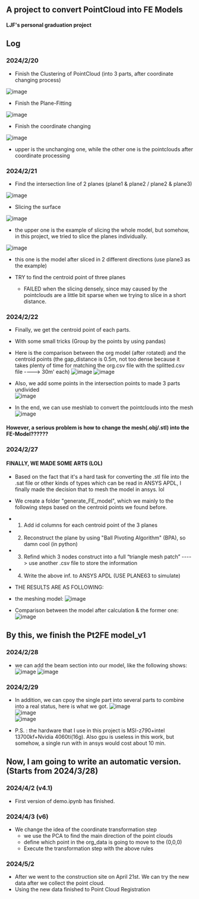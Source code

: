 ## A project to convert PointCloud into FE Models

#### LJF's personal graduation project

## Log
### 2024/2/20
- Finish the Clustering of PointCloud (into 3 parts, after coordinate changing process)
 
![image](https://github.com/StonecoldLi/Pt2FE/blob/master/demo_version1/pictures/clustering_result.png#pic_center)


- Finish the Plane-Fitting

![image](https://github.com/StonecoldLi/Pt2FE/blob/master/demo_version1/pictures/output.png#pic_center)  


- Finish the coordinate changing

![image](https://github.com/StonecoldLi/Pt2FE/blob/master/demo_version1/pictures/cloud_compare.jpg#pic_center)   

  - upper is the unchanging one, while the other one is the pointclouds after coordinate processing


### 2024/2/21
- Find the intersection line of 2 planes (plane1 & plane2 / plane2 & plane3)

![image](https://github.com/StonecoldLi/Pt2FE/blob/master/demo_version1/pictures/intersection_line.png#pic_center)

- Slicing the surface

![image](https://github.com/StonecoldLi/Pt2FE/blob/master/demo_version1/pictures/surface_slicing.png#pic_center)  
  - the upper one is the example of slicing the whole model, but somehow, in this project, we tried to slice the planes individually.  

![image](https://github.com/StonecoldLi/Pt2FE/blob/master/demo_version1/pictures/parts.png#pic_center)  
  - this one is the model after sliced in 2 different directions (use plane3 as the example)

- TRY to find the centroid point of three planes
  - FAILED when the slicing densely, since may caused by the pointclouds are a little bit sparse when we trying to slice in a short distance. 

### 2024/2/22
- Finally, we get the centroid point of each parts.
 - With some small tricks (Group by the points by using pandas)
 - Here is the comparison between the org model (after rotated) and the centroid points (the gap_distance is 0.5m, not too dense because it takes plenty of time for matching the org.csv file with the splitted.csv file ----> 30m' each)
![image](https://github.com/StonecoldLi/Pt2FE/blob/master/demo_version1/pictures/centroid_shu.png#pic_center)
![image](https://github.com/StonecoldLi/Pt2FE/blob/master/demo_version1/pictures/org_point.png#pic_center)

- Also, we add some points in the intersection points to made 3 parts undivided  
![image](https://github.com/StonecoldLi/Pt2FE/blob/master/demo_version1/pictures/add_extra_points.png#pic_center)

- In the end, we can use meshlab to convert the pointclouds into the mesh
![image](https://github.com/StonecoldLi/Pt2FE/blob/master/demo_version1/pictures/meshlab.png#pic_center)

#### However, a serious problem is how to change the mesh(.obj/.stl) into the FE-Model??????

### 2024/2/27
#### FINALLY, WE MADE SOME ARTS (LOL)
- Based on the fact that it's a hard task for converting the .stl file into the .sat file or other kinds of types which can be read in ANSYS APDL, I finally made the decision that to mesh the model in ansys. lol
- We create a folder "generate_FE_model", which we mainly to the following steps based on the centroid points we found before.
 - 1) Add id columns for each centroid point of the 3 planes
 - 2) Reconstruct the plane by using "Ball Pivoting Algorithm" (BPA), so damn cool (in python)
 - 3) Refind which 3 nodes construct into a full “triangle mesh patch” ----> use another .csv file to store the information
 - 4) Write the above inf. to ANSYS APDL (USE PLANE63 to simulate)

- THE RESULTS ARE AS FOLLOWING:
 - the meshing model:
![image](https://github.com/StonecoldLi/Pt2FE/blob/master/demo_version1/pictures/ansys_model_after_meshing.png#pic_center)
 - Comparison between the model after calculation & the former one:
![image](https://github.com/StonecoldLi/Pt2FE/blob/master/demo_version1/pictures/ansys_all_result.png#pic_center)


## By this, we finish the Pt2FE model_v1

### 2024/2/28
- we can add the beam section into our model, like the following shows:
![image](https://github.com/StonecoldLi/Pt2FE/blob/master/demo_version1/pictures/add_beam_0.png#pic_center)
![image](https://github.com/StonecoldLi/Pt2FE/blob/master/demo_version1/pictures/add_beam_1.png#pic_center)

### 2024/2/29
- In addition, we can cpoy the single part into several parts to combine into a real status, here is what we got.
![image](https://github.com/StonecoldLi/Pt2FE/blob/master/demo_version1/pictures/8kua.png#pic_center)  
![image](https://github.com/StonecoldLi/Pt2FE/blob/master/demo_version1/pictures/8kua_2.png#pic_center)  
![image](https://github.com/StonecoldLi/Pt2FE/blob/master/demo_version1/pictures/8kua_fu.png#pic_center)

- P.S. : the hardware that I use in this project is MSI-z790+intel 13700kf+Nvidia 4060ti(16g). Also gpu is useless in this work, but somehow, a single run with in ansys would cost about 10 min.


## Now, I am going to write an automatic version. (Starts from 2024/3/28)
### 2024/4/2 (v4.1)
- First version of demo.ipynb has finished.

### 2024/4/3 (v6)
- We change the idea of the coordinate transformation step
    - we use the PCA to find the main direction of the point clouds
    - define which point in the org_data is going to move to the (0,0,0)
    - Execute the transformation step with the above rules
 
 ### 2024/5/2
 - After we went to the construction site on April 21st. We can try the new data after we collect the point cloud.
 - Using the new data finished to Point Cloud Registration
